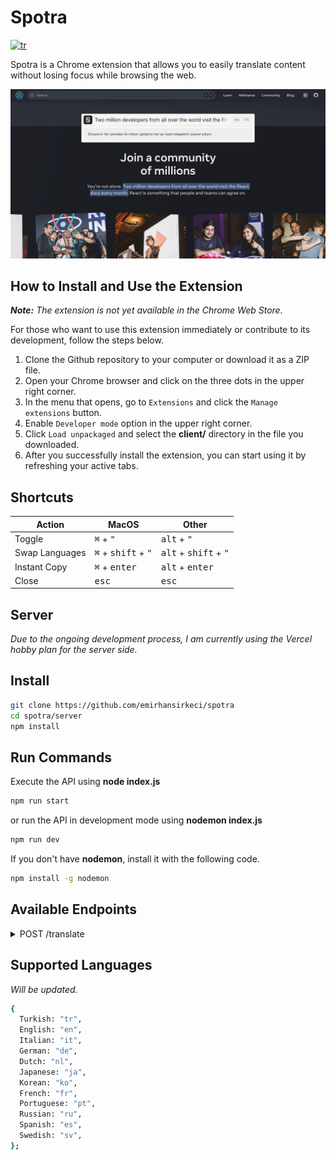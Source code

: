 # Spotra

[![tr](https://img.shields.io/badge/lang-tr-blue.svg)](https://github.com/emirhansirkeci/spotra/blob/main/README-tr.md)

Spotra is a Chrome extension that allows you to easily translate content without losing focus while browsing the web.

![Spotra example screenshot](./spotra.png?raw=true "Spotra")

## How to Install and Use the Extension

_**Note:** The extension is not yet available in the Chrome Web Store._

For those who want to use this extension immediately or contribute to its development, follow the steps below.

1. Clone the Github repository to your computer or download it as a ZIP file.
2. Open your Chrome browser and click on the three dots in the upper right corner.
3. In the menu that opens, go to `Extensions` and click the `Manage extensions` button.
4. Enable `Developer mode` option in the upper right corner.
5. Click `Load unpackaged` and select the **client/** directory in the file you downloaded.
6. After you successfully install the extension, you can start using it by refreshing your active tabs.

## Shortcuts

| Action         | MacOS                                          | Other                                            |
| -------------- | ---------------------------------------------- | ------------------------------------------------ |
| Toggle         | <kbd>⌘</kbd> + <kbd>"</kbd>                    | <kbd>alt</kbd> + <kbd>"</kbd>                    |
| Swap Languages | <kbd>⌘</kbd> + <kbd>shift</kbd> + <kbd>"</kbd> | <kbd>alt</kbd> + <kbd>shift</kbd> + <kbd>"</kbd> |
| Instant Copy   | <kbd>⌘</kbd> + <kbd>enter</kbd>                | <kbd>alt</kbd> + <kbd>enter</kbd>                |
| Close          | <kbd>esc</kbd>                                 | <kbd>esc</kbd>                                   |

## Server

_Due to the ongoing development process, I am currently using the Vercel hobby plan for the server side._

## Install

```bash
git clone https://github.com/emirhansirkeci/spotra
cd spotra/server
npm install
```

## Run Commands

Execute the API using **node index.js**

```bash
npm run start
```

or run the API in development mode using **nodemon index.js**

```bash
npm run dev
```

If you don't have **nodemon**, install it with the following code.

```bash
npm install -g nodemon
```

## Available Endpoints

<details>
<summary>POST /translate</summary>

## Request Body

- `text` (string, required): The text to be translated.
- `translateFrom` (string, optional): The source language code (e.g., "en" for English). If not provided, the API will automatically detect the source language.
- `translateTo` (string, required): The target language code (e.g., "es" for Spanish).

## Responses

### Success

**Status:** 200 OK

```bash
{
  source: "en",
  target: "es",
  text: "Hello, World!",
  result: "¡Hola, Mundo!"
}
```

### Error

**Status:** 400 Bad Request

```bash
{
 code: 400,
 message: "Invalid request. Please provide a valid text parameter."
}
```

**Status:** 500 Internal Server Error

```bash
{
  code: 500,
  message: "Internal Server Error. Failed to fetch data."
}
```

</details>

## Supported Languages

_Will be updated._

```bash
{
  Turkish: "tr",
  English: "en",
  Italian: "it",
  German: "de",
  Dutch: "nl",
  Japanese: "ja",
  Korean: "ko",
  French: "fr",
  Portuguese: "pt",
  Russian: "ru",
  Spanish: "es",
  Swedish: "sv",
};
```
